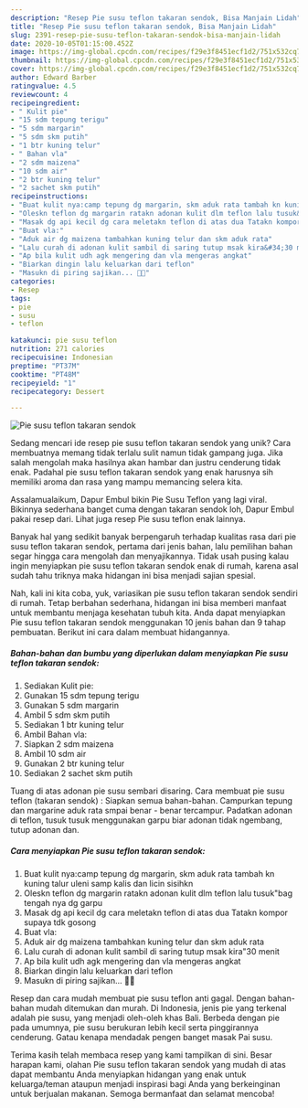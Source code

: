 ```yaml
---
description: "Resep Pie susu teflon takaran sendok, Bisa Manjain Lidah"
title: "Resep Pie susu teflon takaran sendok, Bisa Manjain Lidah"
slug: 2391-resep-pie-susu-teflon-takaran-sendok-bisa-manjain-lidah
date: 2020-10-05T01:15:00.452Z
image: https://img-global.cpcdn.com/recipes/f29e3f8451ecf1d2/751x532cq70/pie-susu-teflon-takaran-sendok-foto-resep-utama.jpg
thumbnail: https://img-global.cpcdn.com/recipes/f29e3f8451ecf1d2/751x532cq70/pie-susu-teflon-takaran-sendok-foto-resep-utama.jpg
cover: https://img-global.cpcdn.com/recipes/f29e3f8451ecf1d2/751x532cq70/pie-susu-teflon-takaran-sendok-foto-resep-utama.jpg
author: Edward Barber
ratingvalue: 4.5
reviewcount: 4
recipeingredient:
- " Kulit pie"
- "15 sdm tepung terigu"
- "5 sdm margarin"
- "5 sdm skm putih"
- "1 btr kuning telur"
- " Bahan vla"
- "2 sdm maizena"
- "10 sdm air"
- "2 btr kuning telur"
- "2 sachet skm putih"
recipeinstructions:
- "Buat kulit nya:camp tepung dg margarin, skm aduk rata tambah kn kuning talur uleni samp kalis dan licin sisihkn"
- "Oleskn teflon dg margarin ratakn adonan kulit dlm teflon lalu tusuk&#34;bag tengah nya dg garpu"
- "Masak dg api kecil dg cara meletakn teflon di atas dua Tatakn kompor supaya tdk gosong"
- "Buat vla:"
- "Aduk air dg maizena tambahkan kuning telur dan skm aduk rata"
- "Lalu curah di adonan kulit sambil di saring tutup msak kira&#34;30 menit"
- "Ap bila kulit udh agk mengering dan vla mengeras angkat"
- "Biarkan dingin lalu keluarkan dari teflon"
- "Masukn di piring sajikan... 🤗🤗"
categories:
- Resep
tags:
- pie
- susu
- teflon

katakunci: pie susu teflon 
nutrition: 271 calories
recipecuisine: Indonesian
preptime: "PT37M"
cooktime: "PT48M"
recipeyield: "1"
recipecategory: Dessert

---
```



![Pie susu teflon takaran sendok](https://img-global.cpcdn.com/recipes/f29e3f8451ecf1d2/751x532cq70/pie-susu-teflon-takaran-sendok-foto-resep-utama.jpg)

Sedang mencari ide resep pie susu teflon takaran sendok yang unik? Cara membuatnya memang tidak terlalu sulit namun tidak gampang juga. Jika salah mengolah maka hasilnya akan hambar dan justru cenderung tidak enak. Padahal pie susu teflon takaran sendok yang enak harusnya sih memiliki aroma dan rasa yang mampu memancing selera kita.

Assalamualaikum, Dapur Embul bikin Pie Susu Teflon yang lagi viral. Bikinnya sederhana banget cuma dengan takaran sendok loh, Dapur Embul pakai resep dari. Lihat juga resep Pie susu teflon enak lainnya.

Banyak hal yang sedikit banyak berpengaruh terhadap kualitas rasa dari pie susu teflon takaran sendok, pertama dari jenis bahan, lalu pemilihan bahan segar hingga cara mengolah dan menyajikannya. Tidak usah pusing kalau ingin menyiapkan pie susu teflon takaran sendok enak di rumah, karena asal sudah tahu triknya maka hidangan ini bisa menjadi sajian spesial.


Nah, kali ini kita coba, yuk, variasikan pie susu teflon takaran sendok sendiri di rumah. Tetap berbahan sederhana, hidangan ini bisa memberi manfaat untuk membantu menjaga kesehatan tubuh kita. Anda dapat menyiapkan Pie susu teflon takaran sendok menggunakan 10 jenis bahan dan 9 tahap pembuatan. Berikut ini cara dalam membuat hidangannya.

<!--inarticleads1-->

##### Bahan-bahan dan bumbu yang diperlukan dalam menyiapkan Pie susu teflon takaran sendok:

1. Sediakan  Kulit pie:
1. Gunakan 15 sdm tepung terigu
1. Gunakan 5 sdm margarin
1. Ambil 5 sdm skm putih
1. Sediakan 1 btr kuning telur
1. Ambil  Bahan vla:
1. Siapkan 2 sdm maizena
1. Ambil 10 sdm air
1. Gunakan 2 btr kuning telur
1. Sediakan 2 sachet skm putih


Tuang di atas adonan pie susu sembari disaring. Cara membuat pie susu teflon (takaran sendok) : Siapkan semua bahan-bahan. Campurkan tepung dan margarine aduk rata smpai benar - benar tercampur. Padatkan adonan di teflon, tusuk tusuk menggunakan garpu biar adonan tidak ngembang, tutup adonan dan. 

<!--inarticleads2-->

##### Cara menyiapkan Pie susu teflon takaran sendok:

1. Buat kulit nya:camp tepung dg margarin, skm aduk rata tambah kn kuning talur uleni samp kalis dan licin sisihkn
1. Oleskn teflon dg margarin ratakn adonan kulit dlm teflon lalu tusuk&#34;bag tengah nya dg garpu
1. Masak dg api kecil dg cara meletakn teflon di atas dua Tatakn kompor supaya tdk gosong
1. Buat vla:
1. Aduk air dg maizena tambahkan kuning telur dan skm aduk rata
1. Lalu curah di adonan kulit sambil di saring tutup msak kira&#34;30 menit
1. Ap bila kulit udh agk mengering dan vla mengeras angkat
1. Biarkan dingin lalu keluarkan dari teflon
1. Masukn di piring sajikan... 🤗🤗


Resep dan cara mudah membuat pie susu teflon anti gagal. Dengan bahan-bahan mudah ditemukan dan murah. Di Indonesia, jenis pie yang terkenal adalah pie susu, yang menjadi oleh-oleh khas Bali. Berbeda dengan pie pada umumnya, pie susu berukuran lebih kecil serta pinggirannya cenderung. Gatau kenapa mendadak pengen banget masak Pai susu. 

Terima kasih telah membaca resep yang kami tampilkan di sini. Besar harapan kami, olahan Pie susu teflon takaran sendok yang mudah di atas dapat membantu Anda menyiapkan hidangan yang enak untuk keluarga/teman ataupun menjadi inspirasi bagi Anda yang berkeinginan untuk berjualan makanan. Semoga bermanfaat dan selamat mencoba!
